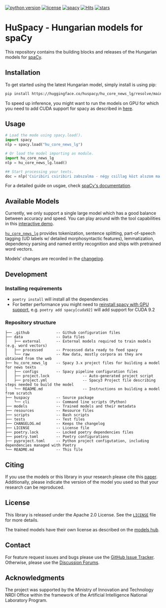 [![python version](https://img.shields.io/badge/Python-%3E=3.7-blue)](https://github.com/spacy-hu/spacy-hungarian-models)
[![license](https://img.shields.io/github/license/spacy-hu/spacy-hungarian-models)](https://github.com/centre-for-humanities-computing/DaCy/blob/main/LICENSE)
[![spacy](https://img.shields.io/badge/built%20with-spaCy-09a3d5.svg)](https://spacy.io)
[![Hits](https://hits.seeyoufarm.com/api/count/incr/badge.svg?url=https%3A%2F%2Fgithub.com%2Fspacy-hu%2Fspacy-hungarian-models&count_bg=%2379C83D&title_bg=%23555555&icon=&icon_color=%23E7E7E7&title=hits&edge_flat=true)](https://hits.seeyoufarm.com)
[![stars](https://img.shields.io/github/stars/spacy-hu/spacy-hungarian-models?style=social)](https://github.com/spacy-hu/spacy-hungarian-models)


# HuSpacy - Hungarian models for spaCy

This repository contains the building blocks and releases of the Hungarian models for [spaCy](https://spacy.io).

## Installation

To get started using the latest Hungarian model, simply install is using pip:

```bash
pip install https://huggingface.co/huspacy/hu_core_news_lg/resolve/main/hu_core_news_lg-any-py3-none-any.whl
```

To speed up inference, you might want to run the models on GPU for which you need to add CUDA support for spacy as described in [here](https://spacy.io/usage).

## Usage

```python
# Load the mode using spacy.load().
import spacy
nlp = spacy.load("hu_core_news_lg")

# Or load the model importing as module.
import hu_core_news_lg
nlp = hu_core_news_lg.load()

## Start processing your texts.
doc = nlp('Csiribiri csiribiri zabszalma - négy csillag közt alszom ma.')
```

For a detailed guide on usgae, check [spaCy's documentation](https://spacy.io/usage/linguistic-features).

## Available Models 

Currently, we only support a single large model which has a good balance between accuracy and speed. You can play around with the tool capabilities in this [interactive demo](https://huggingface.co/spaces/huspacy/demo).

[`hu_core_news_lg`](https://huggingface.co/huspacy/hu_core_news_lg) provides tokenization, sentence splitting, part-of-speech tagging (UD labels w/ detailed morphosyntactic features), lemmatization, dependency parsing and named entity recognition and ships with pretrained word vectors.

Models' changes are recorded in the [changelog](https://github.com/spacy-hu/spacy-hungarian-models/blob/master/CHANGELOG.md).

## Development
 
### Installing requirements

- `poetry install` will install all the dependencies
- For better performance you might need to [reinstall spacy with GPU support](https://spacy.io/usage), e.g. `poetry add spacy[cuda92]` will add support for CUDA 9.2 

### Repository structure

```
├── .github            -- Github configuration files
├── data               -- Data files
│   ├── external       -- External models required to train models (e.g. word vectors)
│   ├── processed      -- Processed data ready to feed spacy
│   └── raw            -- Raw data, mostly corpora as they are obtained from the web
├── hu_core_news_lg    -- Spacy 3.x project files for building a model for news texts
│   ├── configs        -- Spacy pipeline configuration files
│   ├── project.lock               -- Auto-generated project script
│   ├── project.yml                -- Spacy3 Project file describing steps needed to build the model
│   └── README.md                  -- Instructions on building a model from scratch
├── huspacy            -- Source package
│   └── cli            -- Command line scripts (Python)
├── models             -- Trained models and their metadata
├── resources          -- Resource files
├── scripts            -- Bash scripts
├── tests              -- Test files 
├── CHANGELOG.md       -- Keeps the changelog
├── LICENSE            -- License file
├── poetry.lock        -- Locked poetry dependencies files
├── poetry.toml        -- Poetry configurations
├── pyproject.toml     -- Python project configutation, including dependencies managed with Poetry 
└── README.md          -- This file
```

## Citing

If you use the models or this library in your research please cite this [paper]().</br>
Additionally, please indicate the version of the model you used so that your research can be reproduced.

<!--
```bibtex
@misc{HuSpaCy:2021,
  title = {{HuSpaCy: industrial strength Hungarian natural language processing}},
  booktitle = {{XVIII. Magyar Sz\'{a}m\'{\i}t\'{o}g\'{e}pes Nyelv\'{e}szeti Konferencia}},
  author = {Orosz, Gy\"{o}rgy and Sz\'{a}nt\'{o}, Zsolt and Berkecz, Péter and Szabó, Gergő and Tóth, Bálint and Farkas, Rich\'{a}rd}, 
  year = {forthcoming 2021},
}
```
-->

## License

This library is released under the Apache 2.0 License. See the [`LICENSE`](https://github.com/spacy-hu/spacy-hungarian-models/blob/master/LICENSE) file for more details.

The trained models have their own license as described on the [models hub](https://huggingface.co/spacy-hu/hu_core_news_lg).

## Contact
For feature request issues and bugs please use the [GitHub Issue Tracker](https://github.com/spacy-hu/spacy-hungarian-models/issues). Otherwise, please use the [Discussion Forums](https://github.com/spacy-hu/spacy-hungarian-models/discussions).

## Acknowledgments

The project was supported by the Ministry of Innovation and Technology NRDI Office within the framework of the Artificial Intelligence National Laboratory Program.
